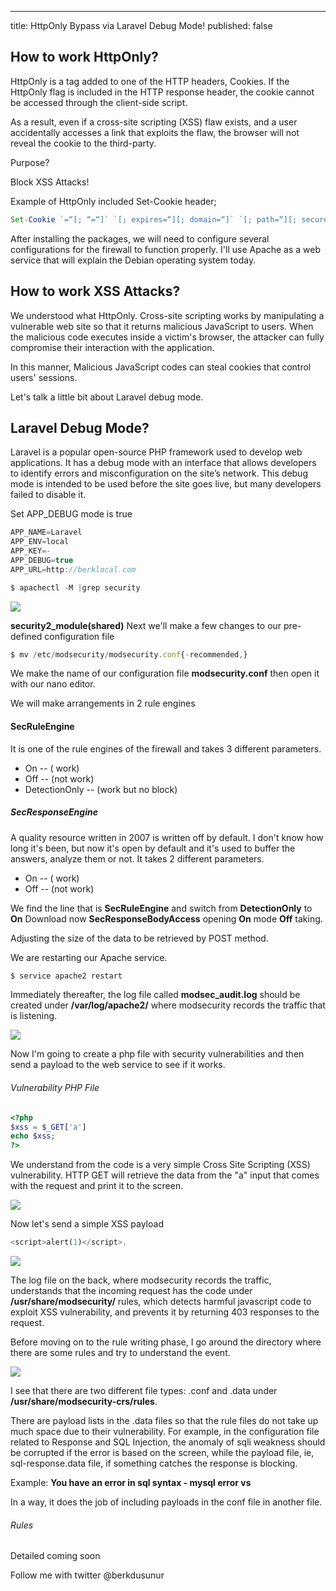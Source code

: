 ---
title: HttpOnly Bypass via Laravel Debug Mode!
published: false
## [](#header-3)How to work HttpOnly? 

HttpOnly is a tag added to one of the HTTP headers, Cookies. If the HttpOnly flag is included in the HTTP response header, the cookie cannot be accessed through the client-side script.  

As a result, even if a cross-site scripting (XSS) flaw exists, and a user accidentally accesses a link that exploits the flaw, the browser will not reveal the cookie to the third-party.

Purpose?

Block XSS Attacks!

Example of HttpOnly included Set-Cookie header;

```js
Set-Cookie `=“[; “=“]` `[; expires=“][; domain=“]` `[; path=“][; secure][; HttpOnly]`
```
After installing the packages, we will need to configure several configurations for the firewall to function properly. I'll use Apache as a web service that will explain the Debian operating system today.

## [](#header-3)How to work XSS Attacks? 

We understood what HttpOnly. Cross-site scripting works by manipulating a vulnerable web site so that it returns malicious JavaScript to users. When the malicious code executes inside a victim's browser, the attacker can fully compromise their interaction with the application.

In this manner, Malicious JavaScript codes can steal cookies that control users' sessions.

Let's talk a little bit about Laravel debug mode.

## [](#header-3)Laravel Debug Mode?

Laravel is a popular open-source PHP framework used to develop web applications. It has a debug mode with an interface that allows developers to identify errors and misconfiguration on the site’s network. This debug mode is intended to be used before the site goes live, but many developers failed to disable it.

Set APP_DEBUG mode is true

```js
APP_NAME=Laravel
APP_ENV=local
APP_KEY=-
APP_DEBUG=true
APP_URL=http://berklocal.com
```


```js
$ apachectl -M |grep security 
```
![](https://2.bp.blogspot.com/-01JmGsc3Pvw/XAUMkRj_YqI/AAAAAAAAA2c/ZBvgUnAK2_cJ2OYK8e3IBxAf7wf_vHcXACLcBGAs/s1600/Ekran%2BResmi%2B2018-12-03%2B13.59.13.png)

**security2_module(shared)** Next we'll make a few changes to our pre-defined configuration file

```js
$ mv /etc/modsecurity/modsecurity.conf{-recommended,}
```
We make the name of our configuration file **modsecurity.conf** then open it with our nano editor.

We will make arrangements in 2 rule engines

#### [](#header-3)SecRuleEngine

It is one of the rule engines of the firewall and takes 3 different parameters.

* On  -- ( work)
* Off -- (not work)
* DetectionOnly -- (work but no block)

##### [](#header-3)SecResponseEngine

A quality resource written in 2007 is written off by default. I don't know how long it's been, but now it's open by default and it's used to buffer the answers, analyze them or not. It takes 2 different parameters.


* On  -- ( work)
* Off -- (not work)

We find the line that is **SecRuleEngine** and switch from **DetectionOnly** to **On**
Download now **SecResponseBodyAccess** opening **On** mode **Off** taking.

Adjusting the size of the data to be retrieved by POST method.

We are restarting our Apache service.


```js
$ service apache2 restart
```

Immediately thereafter, the log file called **modsec_audit.log** should be created under **/var/log/apache2/** where modsecurity records the traffic that is listening.

![](https://1.bp.blogspot.com/-8JHg7YdIQl8/XAUSG02pwAI/AAAAAAAAA2o/IjzoMENkixgbLTKK8dQJA4karzO_HvA2ACLcBGAs/s1600/Ekran%2BResmi%2B2018-12-03%2B14.22.48.png)

Now I'm going to create a php file with security vulnerabilities and then send a payload to the web service to see if it works.

###### [](#header-4)Vulnerability PHP File

```php
<?php 
$xss = $_GET['a'] 
echo $xss; 
?>
```
We understand from the code is a very simple Cross Site Scripting (XSS) vulnerability. HTTP GET will retrieve the data from the "a" input that comes with the request and print it to the screen.

![](https://4.bp.blogspot.com/-gBaFiQ3GE90/XAUUZ3c5j5I/AAAAAAAAA20/4Nx6qPrPiSwEKnX0X2igtkisxAre_pBogCLcBGAs/s1600/Ekran%2BResmi%2B2018-12-03%2B14.32.44.png)

Now let's send a simple XSS payload 

```php
<script>alert(1)</script>.
```


![](https://3.bp.blogspot.com/-lf_Ry_yI_TI/XAUVAmzKmhI/AAAAAAAAA28/vVgk2szOv3Q6Tq65azKZ4E-dHXeh0qklQCLcBGAs/s1600/Ekran%2BResmi%2B2018-12-03%2B14.35.19.png)

The log file on the back, where modsecurity records the traffic, understands that the incoming request has the code under **/usr/share/modsecurity/** rules, which detects harmful javascript code to exploit XSS vulnerability, and prevents it by returning 403 responses to the request.

Before moving on to the rule writing phase, I go around the directory where there are some rules and try to understand the event.

![](https://1.bp.blogspot.com/-5ZGrONY-KDY/XAUXBlXmjXI/AAAAAAAAA3I/LA74_Pv6XpgS2SyEvj7ajaWjpBEs6wBOgCLcBGAs/s1600/Ekran%2BResmi%2B2018-12-03%2B14.43.45.png)

I see that there are two different file types: .conf and .data under **/usr/share/modsecurity-crs/rules**.

There are payload lists in the .data files so that the rule files do not take up much space due to their vulnerability. For example, in the configuration file related to Response and SQL Injection, the anomaly of sqli weakness should be corrupted if the error is based on the screen, while the payload file, ie, sql-response.data file, if something catches the response is blocking.

Example: **You have an error in sql syntax - mysql error vs**

In a way, it does the job of including payloads in the conf file in another file.

###### [](#header-2)Rules

Detailed coming soon

Follow me with twitter @berkdusunur
